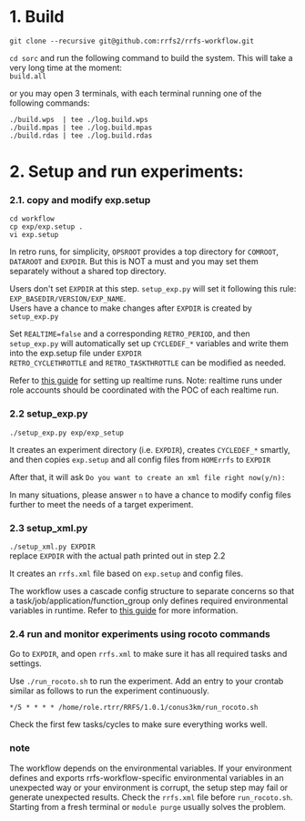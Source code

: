 # 1. Build
`git clone --recursive git@github.com:rrfs2/rrfs-workflow.git`

`cd sorc` and run the following command to build the system. This will take a very long time at the moment:    
`build.all`

or you may open 3 terminals, with each terminal running one of the following commands:  

```
./build.wps  | tee ./log.build.wps
./build.mpas | tee ./log.build.mpas
./build.rdas | tee ./log.build.rdas

```

# 2. Setup and run experiments:
### 2.1. copy and modify exp.setup
```
cd workflow
cp exp/exp.setup .
vi exp.setup
```
In retro runs, for simplicity, `OPSROOT` provides a top directory for `COMROOT`, `DATAROOT` and `EXPDIR`. But this is NOT a must and you may set them separately without a shared top directory.
    
Users don't set `EXPDIR` at this step. `setup_exp.py` will set it following this rule: `EXP_BASEDIR/VERSION/EXP_NAME`.     
Users have a chance to make changes after `EXPDIR` is created by `setup_exp.py`
   
Set `REALTIME=false` and a corresponding `RETRO_PERIOD`, and then `setup_exp.py` will automatically set up `CYCLEDEF_*` variables and write them into the exp.setup file under `EXPDIR`  
`RETRO_CYCLETHROTTLE` and `RETRO_TASKTHROTTLE` can be modified as needed.

Refer to [this guide](https://github.com/rrfs2/rrfs-workflow/wiki/deploy-a-Jet-realtime-run-in-Jet) for setting up realtime runs. Note: realtime runs under role accounts should be coordinated with the POC of each realtime run.

### 2.2 setup_exp.py
`./setup_exp.py exp/exp_setup`   
    
It creates an experiment directory (i.e. `EXPDIR`), creates `CYCLEDEF_*` smartly, and then copies `exp.setup` and all config files from `HOMErrfs` to `EXPDIR`
    
After that, it will ask `Do you want to create an xml file right now(y/n):`      
    
In many situations, please answer `n` to have a chance to modify config files further to meet the needs of a target experiment.      

### 2.3 setup_xml.py
`./setup_xml.py EXPDIR`    
replace `EXPDIR` with the actual path printed out in step 2.2
    
It creates an `rrfs.xml` file based on `exp.setup` and config files.   
    
The workflow uses a cascade config structure to separate concerns so that a task/job/application/function_group only defines required environmental variables in runtime. Refer to [this guide](https://github.com/rrfs2/rrfs-workflow/wiki/The-cascade-config-structure) for more information.

### 2.4 run and monitor experiments using rocoto commands

Go to `EXPDIR`, and open `rrfs.xml` to make sure it has all required tasks and settings.
    
Use `./run_rocoto.sh` to run the experiment. Add an entry to your crontab similar as follows to run the experiment continuously.
```
*/5 * * * * /home/role.rtrr/RRFS/1.0.1/conus3km/run_rocoto.sh
```
Check the first few tasks/cycles to make sure everything works well.

### note
The workflow depends on the environmental variables. If your environment defines and exports rrfs-workflow-specific environmental variables in an unexpected way or your environment is corrupt, the setup step may fail or generate unexpected results. Check the `rrfs.xml` file before `run_rocoto.sh`. Starting from a fresh terminal or `module purge` usually solves the problem.

